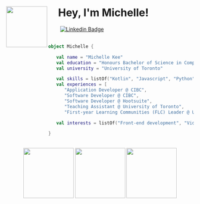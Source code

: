 # &nbsp; &nbsp; Hey, I'm Michelle! <img src="https://user-images.githubusercontent.com/45515347/134095452-8c8fc2b6-4c33-445a-bea9-ea86d7599681.gif" width=110px align=left>
&nbsp;&nbsp;&nbsp;&nbsp;&nbsp;&nbsp;&nbsp; [![Linkedin Badge](https://img.shields.io/badge/-LinkedIn-blue?style=flat&logo=Linkedin&logoColor=white)](https://www.linkedin.com/in/mkee/)
<br/><br/>

```kotlin
object Michelle {

   val name = "Michelle Kee"
   val education = "Honours Bachelor of Science in Computer Science, Software Engineering Stream"
   val university = "University of Toronto"

   val skills = listOf("Kotlin", "Javascript", "Python", "Java", "HTML/CSS", "C#", "Angular")
   val experiences = [
      "Application Developer @ CIBC",
      "Software Developer @ CIBC",
      "Software Developer @ Hootsuite",
      "Teaching Assistant @ University of Toronto",
      "First-year Learning Communities (FLC) Leader @ University of Toronto" ]

   val interests = listOf("Front-end development", "Video Games", "Mechanical Keyboards")

}
```

<br/>
<div align=center>
   <img height=135 src="https://github-readme-streak-stats.herokuapp.com?user=Tokibun&theme=solarized-light&hide_border=true"/>
   <img height=135 src="https://github-readme-stats.vercel.app/api/top-langs/?username=tokibun&langs_count=8&layout=compact&theme=solarized-light"&hide_border=true/>
   <img height=135 src="https://github-readme-stats.vercel.app/api?username=tokibun&show_icons=true&theme=solarized-light"&hide_border=true/>
</div>

